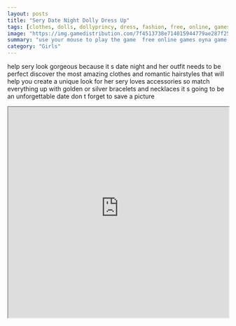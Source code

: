```yaml
---
layout: posts
title: "Sery Date Night Dolly Dress Up"
tags: [clothes, dolls, dollyprincy, dress, fashion, free, online, games, oyna, game, free, games, play, play, games]
image: "https://img.gamedistribution.com/7f4513738e714015944779ae287f2560.jpg"
summary: "use your mouse to play the game  free online games oyna game free games play play games"
category: "Girls"
---
```


help sery look gorgeous because it s date night and her outfit needs to be perfect discover the most amazing clothes and romantic hairstyles that will help you create a unique look for her sery loves accessories so match everything up with golden or silver bracelets and necklaces it s going to be an unforgettable date don t forget to save a picture

<iframe width="100%" height="480px;" src="https://html5.gamedistribution.com/7f4513738e714015944779ae287f2560/"></iframe>